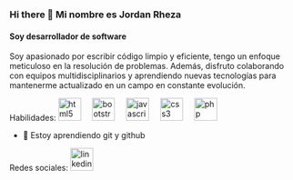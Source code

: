 ### Hi there 👋 Mi nombre es Jordan Rheza
#### Soy desarrollador de software
Soy apasionado por escribir código limpio y eficiente, tengo un enfoque meticuloso en la resolución de problemas. Además, disfruto colaborando con equipos multidisciplinarios y aprendiendo nuevas tecnologías para mantenerme actualizado en un campo en constante evolución.

Habilidades: <img src="https://cdn.jsdelivr.net/gh/devicons/devicon/icons/html5/html5-original.svg" height="40" alt="html5 logo"  />   <img width="12" />   <img src="https://cdn.jsdelivr.net/gh/devicons/devicon/icons/bootstrap/bootstrap-original.svg" height="40" alt="bootstrap logo"  />   <img width="12" />   <img src="https://cdn.jsdelivr.net/gh/devicons/devicon/icons/javascript/javascript-original.svg" height="40" alt="javascript logo"  />   <img width="12" />   <img src="https://cdn.jsdelivr.net/gh/devicons/devicon/icons/css3/css3-original.svg" height="40" alt="css3 logo"  />   <img width="12" />   <img src="https://cdn.jsdelivr.net/gh/devicons/devicon/icons/php/php-original.svg" height="40" alt="php logo"  /> </div>

- 🌱 Estoy aprendiendo git y github 

Redes sociales: 
[<img src='https://cdn.jsdelivr.net/npm/simple-icons@3.0.1/icons/linkedin.svg' alt='linkedin' height='40'>](https://www.linkedin.com/in/jordan-rheza-aragundi-2ba1bb235/)  


<!--
**JordanRheza/JordanRheza** is a ✨ _special_ ✨ repository because its `README.md` (this file) appears on your GitHub profile.

Here are some ideas to get you started:

- 🔭 I’m currently working on ...
- 🌱 I’m currently learning ...
- 👯 I’m looking to collaborate on ...
- 🤔 I’m looking for help with ...
- 💬 Ask me about ...
- 📫 How to reach me: ...
- 😄 Pronouns: ...
- ⚡ Fun fact: ...
-->

